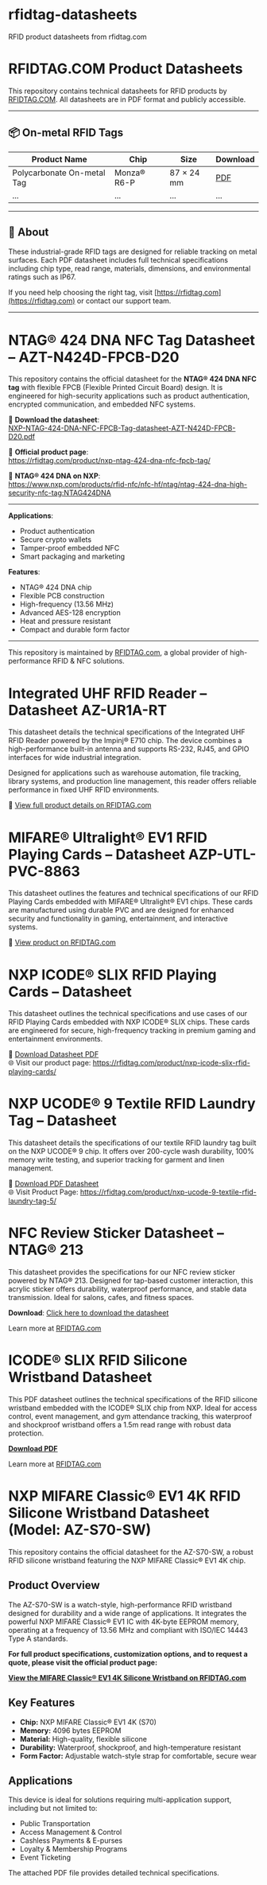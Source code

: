 # rfidtag-datasheets
RFID product datasheets from rfidtag.com
# RFIDTAG.COM Product Datasheets

This repository contains technical datasheets for RFID products by [RFIDTAG.COM](https://rfidtag.com). All datasheets are in PDF format and publicly accessible.

---

## 📦 On-metal RFID Tags

| Product Name | Chip | Size | Download |
|--------------|------|------|----------|
| Polycarbonate On-metal Tag | Monza® R6-P | 87 × 24 mm | [PDF](./Polycarbonate-RFID-On-metal-Tag-Impinj-Monza-R6-P-datasheet-AZ-R6P-OMPC-8724.pdf) |
| ... | ... | ... | ... |

<!-- Continue to add more rows as you upload -->

---

## 📌 About

These industrial-grade RFID tags are designed for reliable tracking on metal surfaces. Each PDF datasheet includes full technical specifications including chip type, read range, materials, dimensions, and environmental ratings such as IP67.

If you need help choosing the right tag, visit [https://rfidtag.com](https://rfidtag.com) or contact our support team.

---

# NTAG® 424 DNA NFC Tag Datasheet – AZT-N424D-FPCB-D20

This repository contains the official datasheet for the **NTAG® 424 DNA NFC tag** with flexible FPCB (Flexible Printed Circuit Board) design. It is engineered for high-security applications such as product authentication, encrypted communication, and embedded NFC systems.

📄 **Download the datasheet**:  
[NXP-NTAG-424-DNA-NFC-FPCB-Tag-datasheet-AZT-N424D-FPCB-D20.pdf](./NXP-NTAG-424-DNA-NFC-FPCB-Tag-datasheet-AZT-N424D-FPCB-D20.pdf)

🔗 **Official product page**:  
https://rfidtag.com/product/nxp-ntag-424-dna-nfc-fpcb-tag/

🔗 **NTAG® 424 DNA on NXP**:  
https://www.nxp.com/products/rfid-nfc/nfc-hf/ntag/ntag-424-dna-high-security-nfc-tag:NTAG424DNA

---

**Applications**:  
- Product authentication  
- Secure crypto wallets  
- Tamper-proof embedded NFC  
- Smart packaging and marketing

**Features**:  
- NTAG® 424 DNA chip  
- Flexible PCB construction  
- High-frequency (13.56 MHz)  
- Advanced AES-128 encryption  
- Heat and pressure resistant  
- Compact and durable form factor

---

This repository is maintained by [RFIDTAG.com](https://rfidtag.com), a global provider of high-performance RFID & NFC solutions.

# Integrated UHF RFID Reader – Datasheet AZ-UR1A-RT

This datasheet details the technical specifications of the Integrated UHF RFID Reader powered by the Impinj® E710 chip. The device combines a high-performance built-in antenna and supports RS-232, RJ45, and GPIO interfaces for wide industrial integration.

Designed for applications such as warehouse automation, file tracking, library systems, and production line management, this reader offers reliable performance in fixed UHF RFID environments.

🔗 [View full product details on RFIDTAG.com](https://rfidtag.com/product/integrated-uhf-rfid-reader/)

# MIFARE® Ultralight® EV1 RFID Playing Cards – Datasheet AZP-UTL-PVC-8863

This datasheet outlines the features and technical specifications of our RFID Playing Cards embedded with MIFARE® Ultralight® EV1 chips. These cards are manufactured using durable PVC and are designed for enhanced security and functionality in gaming, entertainment, and interactive systems.

🔗 [View product on RFIDTAG.com](https://rfidtag.com/product/mifare-ultralight-ev1-pvc-rfid-playing-cards/)

# NXP ICODE® SLIX RFID Playing Cards – Datasheet

This datasheet outlines the technical specifications and use cases of our RFID Playing Cards embedded with NXP ICODE® SLIX chips. These cards are engineered for secure, high-frequency tracking in premium gaming and entertainment environments.

📎 [Download Datasheet PDF](./NXP-ICODE-SLIX-RFID-Playing-Cards-datasheet-AZP-SLX-PVC-8863.pdf)  
🌐 Visit our product page: https://rfidtag.com/product/nxp-icode-slix-rfid-playing-cards/

# NXP UCODE® 9 Textile RFID Laundry Tag – Datasheet

This datasheet details the specifications of our textile RFID laundry tag built on the NXP UCODE® 9 chip. It offers over 200-cycle wash durability, 100% memory write testing, and superior tracking for garment and linen management.

📎 [Download PDF Datasheet](./NXP-UCODE-9-Textile-RFID-Laundry-Tag-datasheet-AZ-U9-LTW-7515.pdf)  
🌐 Visit Product Page: https://rfidtag.com/product/nxp-ucode-9-textile-rfid-laundry-tag-5/

# NFC Review Sticker Datasheet – NTAG® 213

This datasheet provides the specifications for our NFC review sticker powered by NTAG® 213. Designed for tap-based customer interaction, this acrylic sticker offers durability, waterproof performance, and stable data transmission. Ideal for salons, cafes, and fitness spaces.

**Download**: [Click here to download the datasheet](INSERT_DOWNLOAD_LINK)

Learn more at [RFIDTAG.com](https://rfidtag.com/product/ntag-213-nfc-review-card-sticker/)

# ICODE® SLIX RFID Silicone Wristband Datasheet

This PDF datasheet outlines the technical specifications of the RFID silicone wristband embedded with the ICODE® SLIX chip from NXP. Ideal for access control, event management, and gym attendance tracking, this waterproof and shockproof wristband offers a 1.5m read range with robust data protection.

[**Download PDF**](./ICODE-SLI-X-RFID-Silicone-Wristband-datasheet-AZ-SLIX-SW.pdf)

Learn more at [RFIDTAG.com](https://rfidtag.com/product/i-code-sli-x-rfid-silicone-wristband/)

# NXP MIFARE Classic® EV1 4K RFID Silicone Wristband Datasheet (Model: AZ-S70-SW)

This repository contains the official datasheet for the AZ-S70-SW, a robust RFID silicone wristband featuring the NXP MIFARE Classic® EV1 4K chip.

## Product Overview

The AZ-S70-SW is a watch-style, high-performance RFID wristband designed for durability and a wide range of applications. It integrates the powerful NXP MIFARE Classic® EV1 IC with 4K-byte EEPROM memory, operating at a frequency of 13.56 MHz and compliant with ISO/IEC 14443 Type A standards.

**For full product specifications, customization options, and to request a quote, please visit the official product page:**

[**View the MIFARE Classic® EV1 4K Silicone Wristband on RFIDTAG.com**](https://rfidtag.com/product/nxp-mifare-classic-ev1-4k-rfid-silicone-wristband-s70/)

## Key Features

* **Chip:** NXP MIFARE Classic® EV1 4K (S70)
* **Memory:** 4096 bytes EEPROM
* **Material:** High-quality, flexible silicone
* **Durability:** Waterproof, shockproof, and high-temperature resistant
* **Form Factor:** Adjustable watch-style strap for comfortable, secure wear

## Applications

This device is ideal for solutions requiring multi-application support, including but not limited to:
* Public Transportation
* Access Management & Control
* Cashless Payments & E-purses
* Loyalty & Membership Programs
* Event Ticketing

The attached PDF file provides detailed technical specifications.
